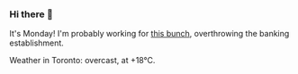 ### Hi there :wave:

It's Monday! I'm probably working for [this bunch](https://github.com/kohofinancial), overthrowing the banking establishment.

Weather in Toronto: overcast, at +18°C.
